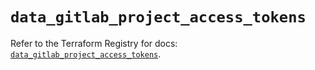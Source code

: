 # `data_gitlab_project_access_tokens`

Refer to the Terraform Registry for docs: [`data_gitlab_project_access_tokens`](https://registry.terraform.io/providers/gitlabhq/gitlab/18.2.0/docs/data-sources/project_access_tokens).
